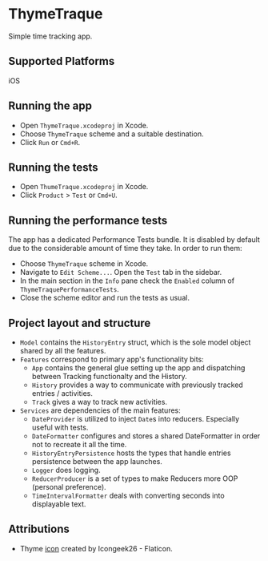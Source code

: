 #  ThymeTraque

Simple time tracking app.

## Supported Platforms

iOS

## Running the app

- Open `ThymeTraque.xcodeproj` in Xcode.
- Choose `ThymeTraque` scheme and a suitable destination.
- Click `Run` or `Cmd+R`.

## Running the tests

- Open `ThumeTraque.xcodeproj` in Xcode.
- Click `Product` > `Test` or `Cmd+U`.

## Running the performance tests

The app has a dedicated Performance Tests bundle. It is disabled by default due to the considerable amount of time they take.
In order to run them:
- Choose `ThymeTraque` scheme in Xcode. 
- Navigate to `Edit Scheme...`. Open the `Test` tab in the sidebar.
- In the main section in the `Info` pane check the `Enabled` column of `ThymeTraquePerformanceTests`.
- Close the scheme editor and run the tests as usual.

## Project layout and structure

- `Model` contains the `HistoryEntry` struct, which is the sole model object shared by all the features.
- `Features` correspond to primary app's functionality bits:
  - `App` contains the general glue setting up the app and dispatching between Tracking functionalty and the History.
  - `History` provides a way to communicate with previously tracked entries / activities.
  - `Track` gives a way to track new activities.
- `Services` are dependencies of the main features:
  - `DateProvider` is utilized to inject `Date`s into reducers. Especially useful with tests.
  - `DateFormatter` configures and stores a shared DateFormatter in order not to recreate it all the time.
  - `HistoryEntryPersistence` hosts the types that handle entries persistence between the app launches.
  - `Logger` does logging.
  - `ReducerProducer` is a set of types to make Reducers more OOP (personal preference).
  - `TimeIntervalFormatter` deals with converting seconds into displayable text.

## Attributions

- Thyme [icon](https://www.flaticon.com/free-icons/thyme) created by Icongeek26 - Flaticon.
